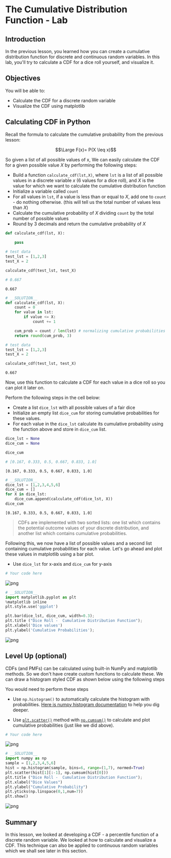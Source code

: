 
# The Cumulative Distribution Function - Lab

## Introduction

In the previous lesson, you learned how you can create a cumulative distribution function for discrete and continuous random variables. In this lab, you'll try to calculate a CDF for a dice roll yourself, and visualize it.

## Objectives
You will be able to:

* Calculate the CDF for a discrete random variable
* Visualize the CDF using matplotlib 

## Calculating CDF in Python 

Recall the formula to calculate the cumulative probability from the previous lesson:

$$\Large F(x)= P(X \leq x)$$

So given a list of all possible values of x, We can easily calculate the CDF for a given possible value $X$ by performing the following steps:

* Build a function `calculate_cdf(lst,X)`, where `lst` is a list of all possible values in a discrete variable $x$ (6 values for a dice roll), and $X$ is the value for which we want to calculate the cumulative distribution function 
* Initialize a variable called `count`
* For all values in `lst`, if a value is less than or equal to $X$, add one to `count` - do nothing otherwise. (this will tell us the total number of values less than $X$) 
* Calculate the cumulative probability of $X$ dividing `count` by the total number of possible values
* Round by 3 decimals and return the cumulative probability of $X$



```python
def calculate_cdf(lst, X):
    
    pass

# test data
test_lst = [1,2,3]
test_X = 2

calculate_cdf(test_lst, test_X)

# 0.667
```




    0.667




```python
# __SOLUTION__ 
def calculate_cdf(lst, X):
    count = 0
    for value in lst:
        if value <= X:
            count += 1

    cum_prob = count / len(lst) # normalizing cumulative probabilities (as with pmfs)
    return round(cum_prob, 3)

# test data
test_lst = [1,2,3]
test_X = 2

calculate_cdf(test_lst, test_X)
```




    0.667



Now, use this function to calculate a CDF for each value in a dice roll so you can plot it later on.

Perform the following steps in the cell below:
* Create a list `dice_lst` with all possible values of a fair dice
* Initialize an empty list `dice_cum` for storing cumulative probabilities for these values.
* For each value in the `dice_lst` calculate its cumulative probability using the function above and store in `dice_cum` list. 


```python
dice_lst = None
dice_cum = None

dice_cum

# [0.167, 0.333, 0.5, 0.667, 0.833, 1.0]
```




    [0.167, 0.333, 0.5, 0.667, 0.833, 1.0]




```python
# __SOLUTION__ 
dice_lst = [1,2,3,4,5,6]
dice_cum = []
for X in dice_lst:
    dice_cum.append(calculate_cdf(dice_lst, X))
dice_cum
```




    [0.167, 0.333, 0.5, 0.667, 0.833, 1.0]



> CDFs are implemented with two sorted lists: one list which contains the potential outcome values of your discrete distribution, and another list which contains cumulative probabilities.

Following this, we now have a list of possible values and a second list containing cumulative probabilities for each value. Let's go ahead and plot these values in matplotlib using a bar plot. 
* Use `dice_lst` for x-axis and `dice_cum` for y-axis


```python
# Your code here
```


![png](index_files/index_9_0.png)



```python
# __SOLUTION__ 
import matplotlib.pyplot as plt
%matplotlib inline
plt.style.use('ggplot')

plt.bar(dice_lst, dice_cum, width=0.3);
plt.title ("Dice Roll -  Cumulative Distribution Function");
plt.xlabel('Dice values')
plt.ylabel('Cumulative Probabilities');
```


![png](index_files/index_10_0.png)


## Level Up (optional)

CDFs (and PMFs) can be calculated using built-in NumPy and matplotlib methods. So we don't have create custom functions to calculate these. We can draw a histogram styled CDF as shown below using the following steps

You would need to perform these steps
* Use `np.histogram()` to automatically calculate the histogram with probabilities. [Here is numpy histogram documentation](https://docs.scipy.org/doc/numpy/reference/generated/numpy.histogram.html) to help you dig deeper.

* Use [`plt.scatter()`](https://matplotlib.org/api/_as_gen/matplotlib.pyplot.scatter.html) method with [`np.cumsum()`](https://docs.scipy.org/doc/numpy/reference/generated/numpy.cumsum.html) to calculate and plot cumulative probabilities (just like we did above). 



```python
# Your code here
```


![png](index_files/index_12_0.png)



```python
# __SOLUTION__ 
import numpy as np
sample = [1,2,3,4,5,6]
hist = np.histogram(sample, bins=6, range=(1,7), normed=True)
plt.scatter(hist[1][:-1], np.cumsum(hist[0]))
plt.title ("Dice Roll -  Cumulative Distribution Function");
plt.xlabel("Dice Values")
plt.ylabel("Cumulative Probability")
plt.yticks(np.linspace(0,1,num=7))
plt.show()
```


![png](index_files/index_13_0.png)


## Summary 

In this lesson, we looked at developing a CDF - a percentile function of a discrete random variable. We looked at how to calculate and visualize a CDF. This technique can also be applied to continuous random variables which we shall see later in this section. 
